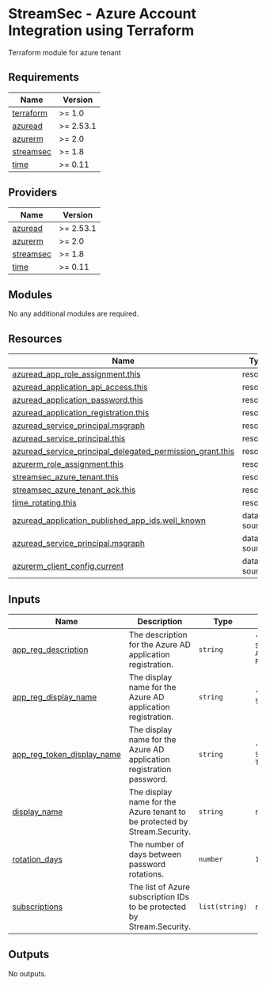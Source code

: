 # StreamSec - Azure Account Integration using Terraform
Terraform module for azure tenant

<!-- BEGIN_TF_DOCS -->
## Requirements

| Name | Version |
|------|---------|
| <a name="requirement_terraform"></a> [terraform](#requirement\_terraform) | >= 1.0 |
| <a name="requirement_azuread"></a> [azuread](#requirement\_azuread) | >= 2.53.1 |
| <a name="requirement_azurerm"></a> [azurerm](#requirement\_azurerm) | >= 2.0 |
| <a name="requirement_streamsec"></a> [streamsec](https://github.com/streamsec-terraform/terraform-provider-streamsec) | >= 1.8 |
| <a name="requirement_time"></a> [time](#requirement\_time) | >= 0.11 |

## Providers

| Name | Version |
|------|---------|
| <a name="provider_azuread"></a> [azuread](#provider\_azuread) | >= 2.53.1 |
| <a name="provider_azurerm"></a> [azurerm](#provider\_azurerm) | >= 2.0 |
| <a name="provider_streamsec"></a> [streamsec](https://github.com/streamsec-terraform/terraform-provider-streamsec) | >= 1.8 |
| <a name="provider_time"></a> [time](#provider\_time) | >= 0.11 |

## Modules

No any additional modules are required.

## Resources

| Name | Type |
|------|------|
| [azuread_app_role_assignment.this](https://registry.terraform.io/providers/hashicorp/azuread/latest/docs/resources/app_role_assignment) | resource |
| [azuread_application_api_access.this](https://registry.terraform.io/providers/hashicorp/azuread/latest/docs/resources/application_api_access) | resource |
| [azuread_application_password.this](https://registry.terraform.io/providers/hashicorp/azuread/latest/docs/resources/application_password) | resource |
| [azuread_application_registration.this](https://registry.terraform.io/providers/hashicorp/azuread/latest/docs/resources/application_registration) | resource |
| [azuread_service_principal.msgraph](https://registry.terraform.io/providers/hashicorp/azuread/latest/docs/resources/service_principal) | resource |
| [azuread_service_principal.this](https://registry.terraform.io/providers/hashicorp/azuread/latest/docs/resources/service_principal) | resource |
| [azuread_service_principal_delegated_permission_grant.this](https://registry.terraform.io/providers/hashicorp/azuread/latest/docs/resources/service_principal_delegated_permission_grant) | resource |
| [azurerm_role_assignment.this](https://registry.terraform.io/providers/hashicorp/azurerm/latest/docs/resources/role_assignment) | resource |
| [streamsec_azure_tenant.this](https://registry.terraform.io/providers/streamsec-terraform/streamsec/latest/docs/resources/azure_tenant) | resource |
| [streamsec_azure_tenant_ack.this](https://registry.terraform.io/providers/streamsec-terraform/streamsec/latest/docs/resources/azure_tenant_ack) | resource |
| [time_rotating.this](https://registry.terraform.io/providers/hashicorp/time/latest/docs/resources/rotating) | resource |
| [azuread_application_published_app_ids.well_known](https://registry.terraform.io/providers/hashicorp/azuread/latest/docs/data-sources/application_published_app_ids) | data source |
| [azuread_service_principal.msgraph](https://registry.terraform.io/providers/hashicorp/azuread/latest/docs/data-sources/service_principal) | data source |
| [azurerm_client_config.current](https://registry.terraform.io/providers/hashicorp/azurerm/latest/docs/data-sources/client_config) | data source |

## Inputs

| Name | Description | Type | Default | Required |
|------|-------------|------|---------|:--------:|
| <a name="input_app_reg_description"></a> [app\_reg\_description](#input\_app\_reg\_description) | The description for the Azure AD application registration. | `string` | `"Stream Security Application Registration"` | no |
| <a name="input_app_reg_display_name"></a> [app\_reg\_display\_name](#input\_app\_reg\_display\_name) | The display name for the Azure AD application registration. | `string` | `"Stream Security"` | no |
| <a name="input_app_reg_token_display_name"></a> [app\_reg\_token\_display\_name](#input\_app\_reg\_token\_display\_name) | The display name for the Azure AD application registration password. | `string` | `"Stream Security Token"` | no |
| <a name="input_display_name"></a> [display\_name](#input\_display\_name) | The display name for the Azure tenant to be protected by Stream.Security. | `string` | n/a | yes |
| <a name="input_rotation_days"></a> [rotation\_days](#input\_rotation\_days) | The number of days between password rotations. | `number` | `180` | no |
| <a name="input_subscriptions"></a> [subscriptions](#input\_subscriptions) | The list of Azure subscription IDs to be protected by Stream.Security. | `list(string)` | n/a | yes |

## Outputs

No outputs.
<!-- END_TF_DOCS -->
